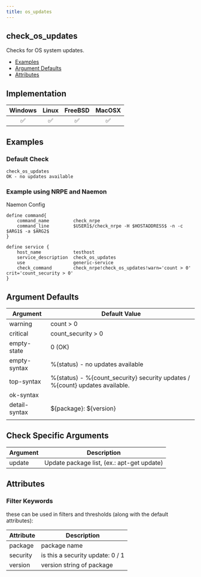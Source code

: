 ```yaml
---
title: os_updates
---
```


## check_os_updates

Checks for OS system updates.

- [Examples](#examples)
- [Argument Defaults](#argument-defaults)
- [Attributes](#attributes)

## Implementation

| Windows            | Linux              | FreeBSD            | MacOSX             |
|:------------------:|:------------------:|:------------------:|:------------------:|
| :white_check_mark: | :white_check_mark: | :white_check_mark: | :white_check_mark: |

## Examples

### Default Check

    check_os_updates
    OK - no updates available

### Example using NRPE and Naemon

Naemon Config

    define command{
        command_name         check_nrpe
        command_line         $USER1$/check_nrpe -H $HOSTADDRESS$ -n -c $ARG1$ -a $ARG2$
    }

    define service {
        host_name            testhost
        service_description  check_os_updates
        use                  generic-service
        check_command        check_nrpe!check_os_updates!warn='count > 0' crit='count_security > 0'
    }

## Argument Defaults

| Argument      | Default Value                                                                |
| ------------- | ---------------------------------------------------------------------------- |
| warning       | count > 0                                                                    |
| critical      | count_security > 0                                                           |
| empty-state   | 0 (OK)                                                                       |
| empty-syntax  | %(status) - no updates available                                             |
| top-syntax    | %(status) - %{count_security} security updates / %{count} updates available. |
| ok-syntax     |                                                                              |
| detail-syntax | \${package}: \${version}
                                                    |

## Check Specific Arguments

| Argument | Description                                |
| -------- | ------------------------------------------ |
| update   | Update package list, (ex.: apt-get update) |

## Attributes

### Filter Keywords

these can be used in filters and thresholds (along with the default attributes):

| Attribute | Description                      |
| --------- | -------------------------------- |
| package   | package name                     |
| security  | is this a security update: 0 / 1 |
| version   | version string of package        |
